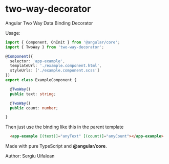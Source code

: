 # two-way-decorator
Angular Two Way Data Binding Decorator

Usage:

```typescript
import { Component, OnInit } from '@angular/core';
import { TwoWay } from 'two-way-decorator';

@Component({
  selector: 'app-example',
  templateUrl: './example.component.html',
  styleUrls: ['./example.component.scss']
})
export class ExampleComponent {

  @TwoWay()
  public text: string;

  @TwoWay()
  public count: number;

}
```

Then just use the binding like this in the parent template

```html
  <app-example [(text)]="anyText" [(count)]="anyCount"></app-example>
```

Made with pure TypeScript and **@angular/core**.

Author: Sergiu Uifalean
